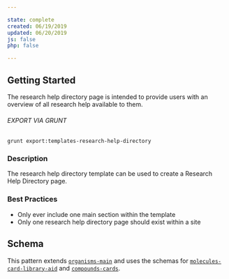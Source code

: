 ```yaml
---

state: complete
created: 06/19/2019
updated: 06/20/2019
js: false
php: false

---
```


## Getting Started

The research help directory page is intended to provide users with an overview of all research help available to them.

###### EXPORT VIA GRUNT

```
grunt export:templates-research-help-directory
```


### Description

The research help directory template can be used to create a Research Help Directory page.


### Best Practices

- Only ever include one main section within the template
- Only one research help directory page should exist within a site


## Schema

This pattern extends [`organisms-main`][organisms-main] and uses the schemas for [`molecules-card-library-aid`][molecules-card-library-aid] and [`compounds-cards`][compounds-cards].

[organisms-main]: /patterns/50-organisms-main-main/50-organisms-main-main.html
[molecules-card-library-aid]: /patterns/30-molecules-cards-card-library-aid/30-molecules-cards-card-library-aid.html
[compounds-cards]: /patterns/40-compounds-cards-cards/40-compounds-cards-cards.html